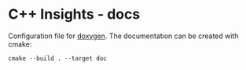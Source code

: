 # C++ Insights - docs

Configuration file for [doxygen](www.doxygen.org). The documentation can be created with cmake:

```
cmake --build . --target doc
```

